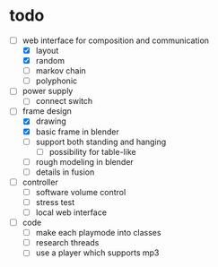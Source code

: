 # todo

- [ ] web interface for composition and communication
  - [x] layout
  - [x] random
  - [ ] markov chain
  - [ ] polyphonic
- [ ] power supply
  - [ ] connect switch
- [ ] frame design
  - [x] drawing
  - [x] basic frame in blender
  - [ ] support both standing and hanging
    - [ ] possibility for table-like
  - [ ] rough modeling in blender
  - [ ] details in fusion
- [ ] controller
  - [ ] software volume control
  - [ ] stress test
  - [ ] local web interface
- [ ] code
  - [ ] make each playmode into classes
  - [ ] research threads
  - [ ] use a player which supports mp3
